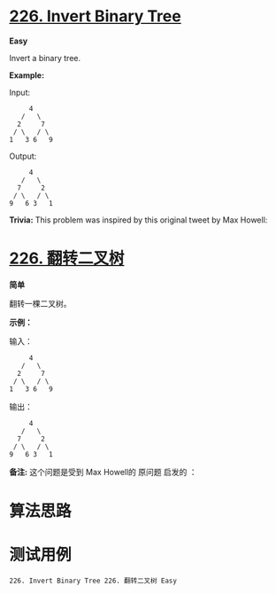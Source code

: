 # [226. Invert Binary Tree][enTitle]

**Easy**

Invert a binary tree.

**Example:** 

Input:

```
     4
   /   \
  2     7
 / \   / \
1   3 6   9
```

Output:

```
     4
   /   \
  7     2
 / \   / \
9   6 3   1
```

**Trivia:**  This problem was inspired by this original tweet by Max Howell:



# [226. 翻转二叉树][cnTitle]

**简单**

翻转一棵二叉树。

**示例：** 

输入：

```
     4
   /   \
  2     7
 / \   / \
1   3 6   9
```

输出：

```
     4
   /   \
  7     2
 / \   / \
9   6 3   1
```

**备注:**  这个问题是受到 Max Howell的 原问题 启发的 ：





# 算法思路

# 测试用例
```
226. Invert Binary Tree 226. 翻转二叉树 Easy
```

[enTitle]: https://leetcode.com/problems/invert-binary-tree/
[cnTitle]: https://leetcode-cn.com/problems/invert-binary-tree/
